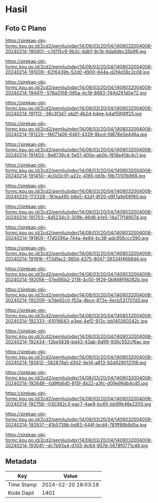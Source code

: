 # Hasil

## Foto C Plano

https://sirekap-obj-formc.kpu.go.id/2cd2/pemilu/pdpr/14/08/03/20/04/1408032004008-20240214-190401--c7d115c9-9b2c-4db1-9c1b-6da8dbc35b98.jpg

https://sirekap-obj-formc.kpu.go.id/2cd2/pemilu/pdpr/14/08/03/20/04/1408032004008-20240214-191009--62f6439b-52d0-4900-844a-d2f4d39c2c08.jpg

https://sirekap-obj-formc.kpu.go.id/2cd2/pemilu/pdpr/14/08/03/20/04/1408032004008-20240214-194411--576a3158-095a-4c18-8683-744d291d0e72.jpg

https://sirekap-obj-formc.kpu.go.id/2cd2/pemilu/pdpr/14/08/03/20/04/1408032004008-20240214-191112--36c3f3d7-eb2f-4b2d-b4ee-b4af59f4ff25.jpg

https://sirekap-obj-formc.kpu.go.id/2cd2/pemilu/pdpr/14/08/03/20/04/1408032004008-20240214-191220--f8071a06-6461-4329-8bcd-fd878e0e446a.jpg

https://sirekap-obj-formc.kpu.go.id/2cd2/pemilu/pdpr/14/08/03/20/04/1408032004008-20240214-191403--8e8739c4-5e51-400e-ab0b-f818e41dc4c1.jpg

https://sirekap-obj-formc.kpu.go.id/2cd2/pemilu/pdpr/14/08/03/20/04/1408032004008-20240214-191450--4c0d3c91-a22c-4185-bb1b-19b73101b968.jpg

https://sirekap-obj-formc.kpu.go.id/2cd2/pemilu/pdpr/14/08/03/20/04/1408032004008-20240220-172328--161ea495-b8e5-42d1-8f20-d9f7a9d06f60.jpg

https://sirekap-obj-formc.kpu.go.id/2cd2/pemilu/pdpr/14/08/03/20/04/1408032004008-20240214-191703--4d5234c3-309b-46d8-b1e5-14a77f14807d.jpg

https://sirekap-obj-formc.kpu.go.id/2cd2/pemilu/pdpr/14/08/03/20/04/1408032004008-20240214-191805--f7d0296a-744a-4e84-bc38-adc956ccc590.jpg

https://sirekap-obj-formc.kpu.go.id/2cd2/pemilu/pdpr/14/08/03/20/04/1408032004008-20240214-191916--f73dfac2-360d-4375-8047-39334f4668d4.jpg

https://sirekap-obj-formc.kpu.go.id/2cd2/pemilu/pdpr/14/08/03/20/04/1408032004008-20240214-192056--57ed95b2-2118-4c00-9f29-0b998f98262b.jpg

https://sirekap-obj-formc.kpu.go.id/2cd2/pemilu/pdpr/14/08/03/20/04/1408032004008-20240214-192209--b7de92c0-f53a-4bce-872e-4ecb531707d3.jpg

https://sirekap-obj-formc.kpu.go.id/2cd2/pemilu/pdpr/14/08/03/20/04/1408032004008-20240214-192333--61016643-e3ee-4ef2-913c-bb140260242c.jpg

https://sirekap-obj-formc.kpu.go.id/2cd2/pemilu/pdpr/14/08/03/20/04/1408032004008-20240214-192434--f2be5838-bd43-43ab-9d99-936c552cf6ac.jpg

https://sirekap-obj-formc.kpu.go.id/2cd2/pemilu/pdpr/14/08/03/20/04/1408032004008-20240214-192612--582878a1-d302-4e14-a813-92d429012106.jpg

https://sirekap-obj-formc.kpu.go.id/2cd2/pemilu/pdpr/14/08/03/20/04/1408032004008-20240214-192648--0d9fb6d0-815f-4b22-a3fc-d09e98db4c45.jpg

https://sirekap-obj-formc.kpu.go.id/2cd2/pemilu/pdpr/14/08/03/20/04/1408032004008-20240214-192756--030382c3-eac7-4ae9-bc65-bb99b48e2200.jpg

https://sirekap-obj-formc.kpu.go.id/2cd2/pemilu/pdpr/14/08/03/20/04/1408032004008-20240214-192937--41b5739b-bd83-444f-bcd4-781ff88b9d5a.jpg

https://sirekap-obj-formc.kpu.go.id/2cd2/pemilu/pdpr/14/08/03/20/04/1408032004008-20240214-193041--dc7b93a4-d7d3-4c64-957d-0678f0771c49.jpg


## Metadata

| Key        | Value               |
| ---------- | ------------------- |
| Time Stamp | 2024-02-20 18:03:18 |
| Kode Dapil | 1401                |



